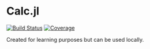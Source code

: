 # Calc.jl

[![Build Status](https://github.com/Saransh-cpp/Calc.jl/actions/workflows/CI.yml/badge.svg?branch=master)](https://github.com/Saransh-cpp/Calc.jl/actions/workflows/CI.yml?query=branch%3Amaster)
[![Coverage](https://codecov.io/gh/Saransh-cpp/Calc.jl/branch/master/graph/badge.svg)](https://codecov.io/gh/Saransh-cpp/Calc.jl)

Created for learning purposes but can be used locally.

